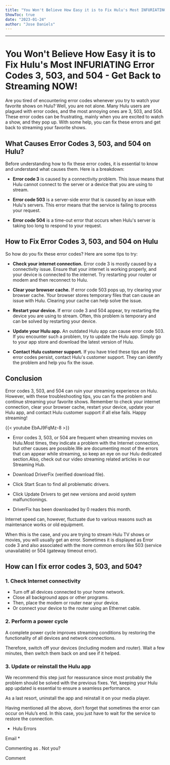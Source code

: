 ```yaml
---
title: "You Won't Believe How Easy it is to Fix Hulu's Most INFURIATING Error Codes 3, 503, and 504 - Get Back to Streaming NOW!"
ShowToc: true 
date: "2023-01-24"
author: "Jose Daniels"
---
```

*****
# You Won't Believe How Easy it is to Fix Hulu's Most INFURIATING Error Codes 3, 503, and 504 - Get Back to Streaming NOW!

Are you tired of encountering error codes whenever you try to watch your favorite shows on Hulu? Well, you are not alone. Many Hulu users are plagued with error codes, and the most annoying ones are 3, 503, and 504. These error codes can be frustrating, mainly when you are excited to watch a show, and they pop up. With some help, you can fix these errors and get back to streaming your favorite shows.

## What Causes Error Codes 3, 503, and 504 on Hulu?

Before understanding how to fix these error codes, it is essential to know and understand what causes them. Here is a breakdown:

- **Error code 3** is caused by a connectivity problem. This issue means that Hulu cannot connect to the server or a device that you are using to stream.

- **Error code 503** is a server-side error that is caused by an issue with Hulu's servers. This error means that the service is failing to process your request.

- **Error code 504** is a time-out error that occurs when Hulu's server is taking too long to respond to your request.

## How to Fix Error Codes 3, 503, and 504 on Hulu

So how do you fix these error codes? Here are some tips to try:

- **Check your internet connection.** Error code 3 is mostly caused by a connectivity issue. Ensure that your internet is working properly, and your device is connected to the internet. Try restarting your router or modem and then reconnect to Hulu.

- **Clear your browser cache.** If error code 503 pops up, try clearing your browser cache. Your browser stores temporary files that can cause an issue with Hulu. Clearing your cache can help solve the issue.

- **Restart your device.** If error code 3 and 504 appear, try restarting the device you are using to stream. Often, this problem is temporary and can be solved by restarting your device.

- **Update your Hulu app.** An outdated Hulu app can cause error code 503. If you encounter such a problem, try to update the Hulu app. Simply go to your app store and download the latest version of Hulu.

- **Contact Hulu customer support.** If you have tried these tips and the error codes persist, contact Hulu's customer support. They can identify the problem and help you fix the issue.

## Conclusion

Error codes 3, 503, and 504 can ruin your streaming experience on Hulu. However, with these troubleshooting tips, you can fix the problem and continue streaming your favorite shows. Remember to check your internet connection, clear your browser cache, restart your device, update your Hulu app, and contact Hulu customer support if all else fails. Happy streaming!

{{< youtube EbAJ9FqMz-8 >}} 



- Error codes 3, 503, or 504 are frequent when streaming movies on Hulu.Most times, they indicate a problem with the Internet connection, but other causes are possible.We are documenting most of the errors that can appear while streaming, so keep an eye on our Hulu dedicated section.Also, check out our video streaming related articles in our Streaming Hub.

 
 
 
- Download DriverFix (verified download file).
 - Click Start Scan to find all problematic drivers.
 - Click Update Drivers to get new versions and avoid system malfunctionings.

 
- DriverFix has been downloaded by 0 readers this month.

 
Internet speed can, however, fluctuate due to various reasons such as maintenance works or old equipment.
 
When this is the case, and you are trying to stream Hulu TV shows or movies, you will usually get an error. Sometimes it is displayed as Error code 3 and also associated with the more common errors like 503 (service unavailable) or 504 (gateway timeout error).
 
## How can I fix error codes 3, 503, and 504?
 
### 1. Check Internet connectivity
 

 
- Turn off all devices connected to your home network.
 - Close all background apps or other programs.
 - Then, place the modem or router near your device.
 - Or connect your device to the router using an Ethernet cable.

 
### 2. Perform a power cycle
 
A complete power cycle improves streaming conditions by restoring the functionality of all devices and network connections. 
 
Therefore, switch off your devices (including modem and router). Wait a few minutes, then switch them back on and see if it helped.
 
### 3. Update or reinstall the Hulu app
 
We recommend this step just for reassurance since most probably the problem should be solved with the previous fixes. Yet, keeping your Hulu app updated is essential to ensure a seamless performance.
 
As a last resort, uninstall the app and reinstall it on your media player.
 
Having mentioned all the above, don’t forget that sometimes the error can occur on Hulu’s end. In this case, you just have to wait for the service to restore the connection.
 
 

 
- Hulu Errors

 
Email * 
 

Commenting as .
Not you?

 
Comment 





